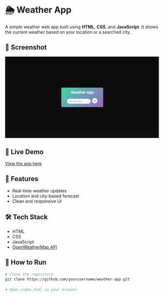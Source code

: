 # 🌦️ Weather App

A simple weather web app built using **HTML**, **CSS**, and **JavaScript**. It shows the current weather based on your location or a searched city.

## 📸 Screenshot

![Weather App Screenshot](./screenshot.png)

## 🔗 Live Demo

[View the app here](my-js-weather-site.vercel.app/)

## 🚀 Features

- Real-time weather updates
- Location and city-based forecast
- Clean and responsive UI

## 🛠️ Tech Stack

- HTML
- CSS
- JavaScript
- [OpenWeatherMap API](https://openweathermap.org/api)

## 📂 How to Run

```bash
# Clone the repository
git clone https://github.com/yourusername/weather-app.git

# Open index.html in your browser
```
